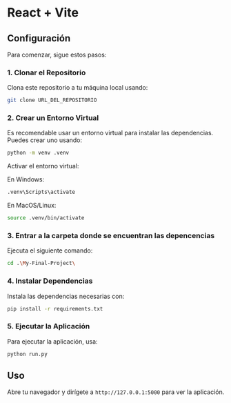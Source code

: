# React + Vite

## Configuración

Para comenzar, sigue estos pasos:

### 1. Clonar el Repositorio

Clona este repositorio a tu máquina local usando:

```bash
git clone URL_DEL_REPOSITORIO
```

### 2. Crear un Entorno Virtual

Es recomendable usar un entorno virtual para instalar las dependencias. Puedes crear uno usando:

```bash
python -m venv .venv
```

Activar el entorno virtual:

En Windows:
```bash
.venv\Scripts\activate
```

En MacOS/Linux:
```bash
source .venv/bin/activate
```
### 3. Entrar a la carpeta donde se encuentran las depencencias
Ejecuta el siguiente comando:
```bash
cd .\My-Final-Project\
```

### 4. Instalar Dependencias

Instala las dependencias necesarias con:

```bash
pip install -r requirements.txt
```

### 5. Ejecutar la Aplicación

Para ejecutar la aplicación, usa:

```bash
python run.py
```

## Uso

Abre tu navegador y dirígete a `http://127.0.0.1:5000` para ver la aplicación.
